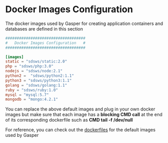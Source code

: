 # Docker Images Configuration

The docker images used by Gasper for creating application containers and databases are defined in this section

```toml
###################################
#   Docker Images Configuration   #
###################################

[images]
static = "sdsws/static:2.0"
php = "sdsws/php:3.0"
nodejs = "sdsws/node:2.1"
python2 =  "sdsws/python2:1.1"
python3 = "sdsws/python3:1.1"
golang = "sdsws/golang:1.1"
ruby = "sdsws/ruby:1.0"
mysql = "mysql:5.7"
mongodb = "mongo:4.2.1"
```

You can replace the above default images and plug in your own docker images but make sure that each image has a **blocking CMD call** at the end of its corresponding dockerfile such as **CMD tail -f /dev/null**

For reference, you can check out the [dockerfiles](https://github.com/sdslabs/gasper/tree/develop/dockerfiles) for the default images used by Gasper 
